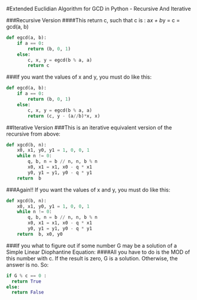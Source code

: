 
#Extended Euclidian Algorithm for GCD in Python - Recursive And Iterative

###Recursive Version
####This return c, such that c is : a*x + b*y = c = gcd(a, b)
```python
def egcd(a, b):
    if a == 0:
        return (b, 0, 1)
    else:
        c, x, y = egcd(b % a, a)
        return c
```
###If you want the values of x and y, you must do like this:
```python
def egcd(a, b):
    if a == 0:
        return (b, 0, 1)
    else:
        c, x, y = egcd(b % a, a)
        return (c, y - (a//b)*x, x)
```

##Iterative Version
###This is an iterative equivalent version of the recursive from above:
```python
def xgcd(b, n):
    x0, x1, y0, y1 = 1, 0, 0, 1
    while n != 0:
        q, b, n = b // n, n, b % n
        x0, x1 = x1, x0 - q * x1
        y0, y1 = y1, y0 - q * y1
    return  b
```

###Again!! If you want the values of x and y, you must do like this:
```python
def xgcd(b, n):
    x0, x1, y0, y1 = 1, 0, 0, 1
    while n != 0:
        q, b, n = b // n, n, b % n
        x0, x1 = x1, x0 - q * x1
        y0, y1 = y1, y0 - q * y1
    return  b, x0, y0
```

###If you what to figure out if some number G may be a solution of a Simple Linear Diophantine Equation:
####All you have to do is the MOD of this number with c. If the result is zero, G is a solution. Otherwise, the answer is no. So: 
```python
if G % c == 0 : 
  return True
else:
  return False
``` 
